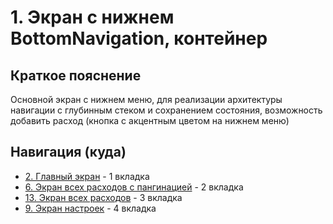 # 1. Экран с нижнем BottomNavigation, контейнер

## Краткое пояснение

Основной экран с нижнем меню, для реализации архитектуры навигации с глубинным стеком и сохранением
состояния, возможность добавить расход (кнопка с акцентным цветом на нижнем меню)

## Навигация (куда)
- [2. Главный экран](screen_2_main.md) - 1 вкладка
- [6. Экран всех расходов с пангинацией](screen_6_all_spendings_list.md) - 2 вкладка
- [13. Экран всех расходов](screen_13_all_spendings.md) - 3 вкладка
- [9. Экран настроек](screen_9_settings.md) - 4 вкладка